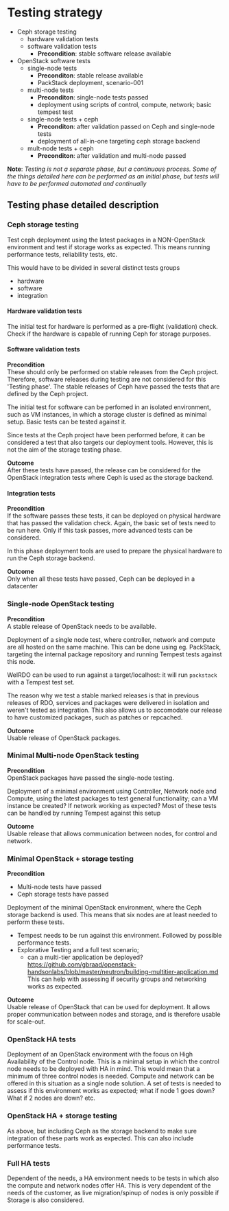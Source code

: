 Testing strategy
================


* Ceph storage testing
    * hardware validation tests
    * software validation tests
        * **Precondition**: stable software release available
* OpenStack software tests
    * single-node tests
        * **Preconditon**: stable release available
        * PackStack deployment, scenario-001
    * multi-node tests
        * **Preconditon**: single-node tests passed
        * deployment using scripts of control, compute, network; basic tempest test
    * single-node tests + ceph
        * **Preconditon**: after validation passed on Ceph and single-node tests
        * deployment of all-in-one targeting ceph storage backend
    * mult-node tests + ceph
        * **Preconditon**: after validation and multi-node passed


**Note**: _Testing is not a separate phase, but a continuous process. Some of the
things detailed here can be performed as an initial phase, but tests will have to
be performed automated and continually_


Testing phase detailed description
----------------------------------


### Ceph storage testing
Test ceph deployment using the latest packages in a NON-OpenStack environment and test
if storage works as expected. This means running performance tests, reliability tests,
etc.

This would have to be divided in several distinct tests groups
   
* hardware
* software
* integration


#### Hardware validation tests
The initial test for hardware is performed as a pre-flight (validation) check. Check
if the hardware is capable of running Ceph for storage purposes.


#### Software validation tests
**Precondition**  
These should only be performed on stable releases from the Ceph project. Therefore,
software releases during testing are not considered for this 'Testing phase'. The
stable releases of Ceph have passed the tests that are defined by the Ceph project.

The initial test for software can be perfomed in an isolated environment, such as VM
instances, in which a storage cluster is defined as minimal setup. Basic tests can be
tested against it.

Since tests at the Ceph project have been performed before, it can be considered a
test that also targets our deployment tools. However, this is not the aim of the
storage testing phase.

**Outcome**  
After these tests have passed, the release can be considered for the OpenStack
integration tests where Ceph is used as the storage backend.


#### Integration tests
**Precondition**   
If the software passes these tests, it can be deployed on physical hardware that has
passed the validation check. Again, the basic set of tests need to be run here. Only
if this task passes, more advanced tests can be considered.

In this phase deployment tools are used to prepare the physical hardware to run the
Ceph storage backend.

**Outcome**  
Only when all these tests have passed, Ceph can be deployed in a datacenter


### Single-node OpenStack testing
**Precondition**  
A stable release of OpenStack needs to be available.

Deployment of a single node test, where controller, network and compute are all hosted
on the same machine. This can be done using eg. PackStack, targeting the internal
package repository and running Tempest tests against this node.
   
WeIRDO can be used to run against a target/localhost: it will run `packstack` with a
Tempest test set.

The reason why we test a stable marked releases is that in previous releases of RDO,
services and packages were delivered in isolation and weren't tested as integration.
This also allows us to accomodate our release to have customized packages, such as
patches or repcached.

**Outcome**  
Usable release of OpenStack packages.


### Minimal Multi-node OpenStack testing
**Precondition**  
OpenStack packages have passed the single-node testing.


Deployment of a minimal environment using Controller, Network node and Compute, using the
latest packages to test general functionality; can a VM instance be created? If network
working as expected? Most of these tests can be handled by running Tempest against this
setup

**Outcome**  
Usable release that allows communication between nodes, for control and network.


### Minimal OpenStack + storage testing
**Precondition**

* Multi-node tests have passed
* Ceph storage tests have passed

Deployment of the minimal OpenStack environment, where the Ceph storage backend is used.
This means that six nodes are at least needed to perform these tests.

* Tempest needs to be run against this environment. Followed by possible performance tests.
* Explorative Testing and a full test scenario;
    * can a multi-tier application be deployed?  
      https://github.com/gbraad/openstack-handsonlabs/blob/master/neutron/building-multitier-application.md  
      This can help with assessing if security groups and networking works as expected.

**Outcome**  
Usable release of OpenStack that can be used for deployment. It allows proper communication between nodes and
storage, and is therefore usable for scale-out.


### OpenStack HA tests
Deployment of an OpenStack environment with the focus on High Availability of the Control
node. This is a minimal setup in which the control node needs to be deployed with HA
in mind. This would mean that a minimum of three control nodes is needed. Compute and
network can be offered in this situation as a single node solution. A set of tests
is needed to assess if this environment works as expected; what if node 1 goes down? What
if 2 nodes are down? etc.


### OpenStack HA + storage testing
As above, but including Ceph as the storage backend to make sure integration of these parts
work as expected. This can also include performance tests.


### Full HA tests
Dependent of the needs, a HA environment needs to be tests in which also the compute and
network nodes offer HA. This is very dependent of the needs of the customer, as live
migration/spinup of nodes is only possible if Storage is also considered.
